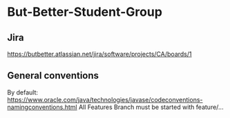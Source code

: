 # But-Better-Student-Group
## Jira 
https://butbetter.atlassian.net/jira/software/projects/CA/boards/1

## General conventions 
By default: https://www.oracle.com/java/technologies/javase/codeconventions-namingconventions.html
All Features Branch must be started with feature/...
